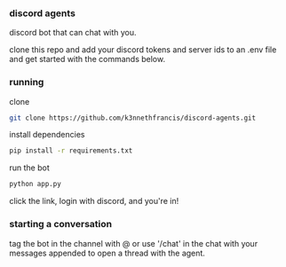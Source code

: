 ### discord agents

discord bot that can chat with you.

clone this repo and add your discord tokens and server ids to an .env file and get started with the commands below.

### running

clone
```bash
git clone https://github.com/k3nnethfrancis/discord-agents.git
```

install dependencies

```bash
pip install -r requirements.txt
```

run the bot


```bash
python app.py
```

click the link, login with discord, and you're in!

### starting a conversation

tag the bot in the channel with @ or use '/chat' in the chat with your messages appended to open a thread with the agent.
